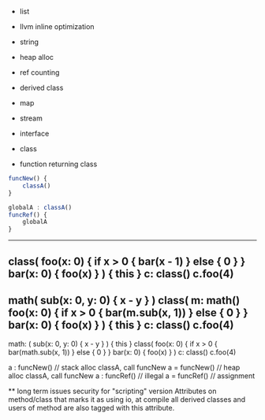 * list
* llvm inline optimization
* string
* heap alloc
* ref counting
* derived class
* map
* stream
* interface


* class
* function returning class
```javascript
funcNew() {
	classA()
}

globalA : classA()
funcRef() {
	globalA
}
```

----
class(
  	foo(x: 0) {
		if x > 0 {
			bar(x - 1)
		} else {
			0
		}
	}
	bar(x: 0) {
		foo(x)
	}
) { this }
c: class()
c.foo(4)
----
math(
	sub(x: 0, y: 0) {
		x - y
	}
)
class(
	m: math()
  	foo(x: 0) {
		if x > 0 {
			bar(m.sub(x, 1))
		} else {
			0
		}
	}
	bar(x: 0) {
		foo(x)
	}
) { this }
c: class()
c.foo(4)
----
math: (
	sub(x: 0, y: 0) {
		x - y
	}
) { this }
class(
  	foo(x: 0) {
		if x > 0 {
			bar(math.sub(x, 1))
		} else {
			0
		}
	}
	bar(x: 0) {
		foo(x)
	}
)
c: class()
c.foo(4)


a : funcNew() // stack alloc classA, call funcNew
a = funcNew() // heap alloc classA, call funcNew
a : funcRef() // illegal
a = funcRef() // assignment




** long term issues
security for "scripting" version
Attributes on method/class that marks it as using io, at compile all derived classes and users of method are also tagged with this attribute.


